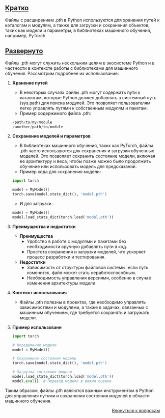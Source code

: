 ## <u>Кратко</u>

Файлы с расширением .pth в Python используются для хранения путей к каталогам и модулям, а также для загрузки и
сохранения объектов, таких как модели и параметры, в библиотеках машинного обучения, например, PyTorch.

## <u>Развернуто</u>

Файлы .pth могут служить нескольким целям в экосистеме Python и в частности в контексте работы с библиотеками для
машинного обучения. Рассмотрим подробнее их использование:

1. **Хранение путей**
    - В некоторых случаях файлы .pth могут содержать пути к каталогам, которые Python должен добавлять в системный
      путь (sys.path) для поиска модулей. Это позволяет пользователям легко управлять путями к собственным модулям
      и пакетам.
    - Пример содержимого файла .pth:
    ```python
    /path/to/my/module
    /another/path/to/module
   ```

2. **Сохранение моделей и параметров**
    - В библиотеках машинного обучения, таких как PyTorch, файлы .pth часто используются для сохранения и загрузки
      обученных моделей. Это позволяет сохранить состояние модели, включая ее архитектуру и веса, чтобы позже можно
      было продолжить обучение или использовать модель для предсказаний.
    - Пример кода для сохранения модели:
    ```Python
    import torch

    model = MyModel()
    torch.save(model.state_dict(), 'model.pth')
    ```
    - И для загрузки:
    ```Python
    model = MyModel()
    model.load_state_dict(torch.load('model.pth'))
    ```

3. **Преимущества и недостатки**
    - **Преимущества**
        - Удобство в работе с модулями и пакетами без необходимости вручную добавлять пути в код.
        - Простота сохранения и загрузки моделей, что ускоряет процесс разработки и тестирования.
    - **Недостатки**
        - Зависимость от структуры файловой системы: если путь изменится, файл может стать неработоспособным.
        - Необходимость управления версиями, особенно в случае изменения архитектуры модели.

4. **Контекст использования**
    - Файлы .pth полезны в проектах, где необходимо управлять зависимостями и модулями, а также в задачах, связанных с
      машинным обучением, где требуется сохранять и загружать модели.

5. **Пример использовани**
    ```python
    import torch

    # Определение модели
    model = MyModel()

    # Сохранение состояния модели
    torch.save(model.state_dict(), 'model.pth')

    # Загрузка состояния модели
    model.load_state_dict(torch.load('model.pth'))
    model.eval()  # Перевод модели в режим оценки
    ```

Таким образом, файлы .pth являются важным инструментом в Python для управления путями и сохранения состояния моделей в
области машинного обучения.

<div align="right">

[Вернуться к вопросам](../Вопросы.md)

</div>
